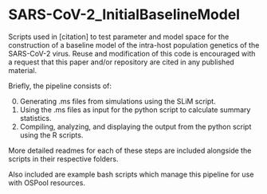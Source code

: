 # SARS-CoV-2_InitialBaselineModel
Scripts used in [citation] to test parameter and model space for the construction of a baseline model of the intra-host 
population genetics of the SARS-CoV-2 virus. Reuse and modification of this code is encouraged with a request that this 
paper and/or repository are cited in any published material.

Briefly, the pipeline consists of:

0) Generating .ms files from simulations using the SLiM script.
1) Using the .ms files as input for the python script to calculate summary statistics.
2) Compiling, analyzing, and displaying the output from the python script using the R scripts.

More detailed readmes for each of these steps are included alongside the scripts in their respective folders.

Also included are example bash scripts which manage this pipeline for use with OSPool resources.
